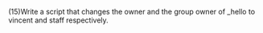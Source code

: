 (15)Write a script that changes the owner and the group owner of _hello to vincent and staff respectively.
